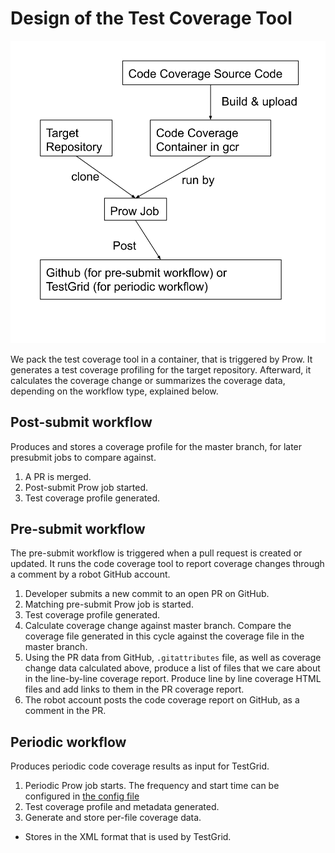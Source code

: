 # Design of the Test Coverage Tool

![design.svg](design.svg)

We pack the test coverage tool in a container, that is triggered by Prow. It
generates a test coverage profiling for the target repository. Afterward, it
calculates the coverage change or summarizes the coverage data, depending on the
workflow type, explained below.

## Post-submit workflow

Produces and stores a coverage profile for the master branch, for later
presubmit jobs to compare against.

1. A PR is merged.
1. Post-submit Prow job started.
1. Test coverage profile generated.

## Pre-submit workflow

The pre-submit workflow is triggered when a pull request is created or updated.
It runs the code coverage tool to report coverage changes through a comment by a
robot GitHub account.

1. Developer submits a new commit to an open PR on GitHub.
1. Matching pre-submit Prow job is started.
1. Test coverage profile generated.
1. Calculate coverage change against master branch. Compare the coverage file
   generated in this cycle against the coverage file in the master branch.
1. Using the PR data from GitHub, `.gitattributes` file, as well as coverage
   change data calculated above, produce a list of files that we care about in
   the line-by-line coverage report. Produce line by line coverage HTML files
   and add links to them in the PR coverage report.
1. The robot account posts the code coverage report on GitHub, as a comment in
   the PR.

## Periodic workflow

Produces periodic code coverage results as input for TestGrid.

1. Periodic Prow job starts. The frequency and start time can be configured in
   [the config file](../config-generator/testgrid_config.go)
1. Test coverage profile and metadata generated.
1. Generate and store per-file coverage data.

- Stores in the XML format that is used by TestGrid.
